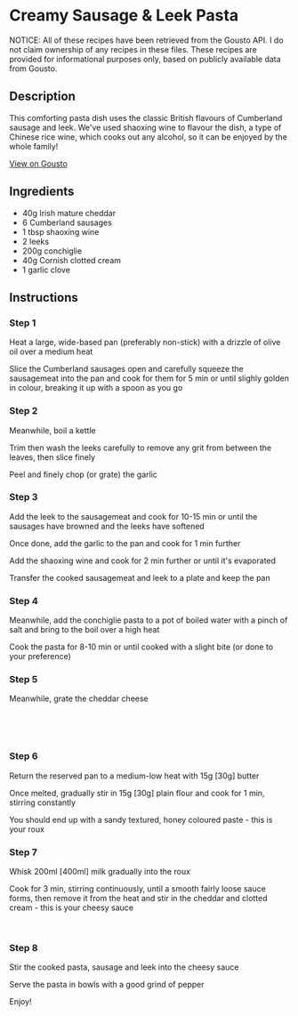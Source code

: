 # Creamy Sausage & Leek Pasta

NOTICE: All of these recipes have been retrieved from the Gousto API. I do not claim ownership of any recipes in these files. These recipes are provided for informational purposes only, based on publicly available data from Gousto.

## Description

This comforting pasta dish uses the classic British flavours of Cumberland sausage and leek. We've used shaoxing wine to flavour the dish, a type of Chinese rice wine, which cooks out any alcohol, so it can be enjoyed by the whole family! 

[View on Gousto](https://www.gousto.co.uk/recipes/cookbook/creamy-sausage-leek-pasta)

## Ingredients

- 40g Irish mature cheddar 
- 6 Cumberland sausages
- 1 tbsp shaoxing wine 
- 2 leeks
- 200g conchiglie
- 40g Cornish clotted cream
- 1 garlic clove

## Instructions


### Step 1

Heat&nbsp;a large, wide-based pan (preferably non-stick) with a drizzle of&nbsp;olive oil over a medium heat


Slice&nbsp;the Cumberland sausages open and carefully squeeze the sausagemeat into the pan and cook for them for 5 min or until slighly golden in colour, breaking it up with a spoon as you go


### Step 2

Meanwhile, boil&nbsp;a kettle&nbsp;


Trim then wash&nbsp;the leeks carefully to remove any grit from between the leaves, then slice finely


Peel&nbsp;and finely chop (or grate) the garlic&nbsp;


### Step 3

Add&nbsp;the leek to the sausagemeat and cook for 10-15 min or until the sausages have browned and the leeks have softened&nbsp;


Once&nbsp;done, add the garlic to the pan and cook for 1 min further


Add the shaoxing wine and cook for 2 min further or until it's evaporated&nbsp;


Transfer the cooked sausagemeat and leek to a plate and keep the pan&nbsp;


### Step 4

Meanwhile, add the conchiglie pasta to a pot of boiled water with a pinch of salt and bring to the boil over a high heat


Cook the pasta for 8-10 min or until cooked with a slight bite (or done to your preference)


### Step 5

Meanwhile, grate the cheddar cheese


&nbsp;


&nbsp;


### Step 6

Return the reserved pan to a medium-low heat with 15g <span class="text-danger">[30g]</span> butter


Once melted, gradually stir in 15g <span class="text-danger">[30g]</span> plain flour and cook for 1 min, stirring constantly


You should end up with a sandy textured, honey coloured paste - this is your roux


### Step 7

Whisk&nbsp;200ml <span class="text-danger">[400ml]</span> milk gradually into the roux


Cook&nbsp;for 3 min, stirring continuously, until a smooth fairly loose sauce forms, then remove it from the heat and stir in the cheddar and clotted cream - this is your cheesy sauce


&nbsp;

### Step 8

Stir the cooked pasta, sausage and leek into the cheesy sauce&nbsp;


Serve the pasta in bowls with a good grind of pepper&nbsp;


Enjoy!

